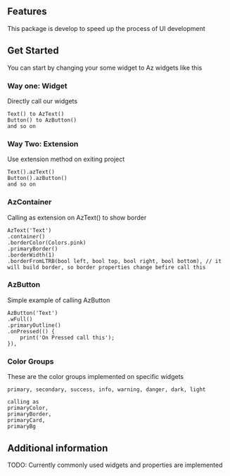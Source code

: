 ## Features

This package is develop to speed up the process of UI development

## Get Started
You can start by changing your some widget to Az widgets like this
### Way one: Widget
Directly call our widgets
```
Text() to AzText()
Button() to AzButton()
and so on
```
### Way Two: Extension 
Use extension method on exiting project
```
Text().azText()
Button().azButton()
and so on
```

### AzContainer
Calling as extension on AzText() to show border
```
AzText('Text')
.container()
.borderColor(Colors.pink)
.primaryBorder()
.borderWidth(1)
.borderFromLTRB(bool left, bool top, bool right, bool bottom), // it will build border, so border properties change befire call this
```

### AzButton
Simple example of calling AzButton
```
AzButton('Text')
.wFull()
.primaryOutline()
.onPressed(() {
    print('On Pressed call this');
}),
```

### Color Groups
These are the color groups implemented on specific widgets
```
primary, secondary, success, info, warning, danger, dark, light

calling as
primaryColor,
primaryBorder,
primaryCard,
primaryBg
```


## Additional information
TODO: Currently commonly used widgets and properties are implemented
